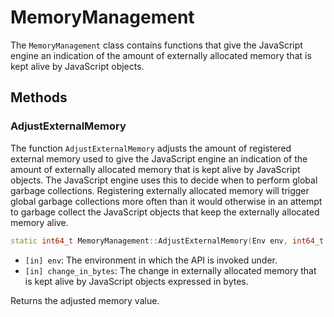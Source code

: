 # MemoryManagement

The `MemoryManagement` class contains functions that give the JavaScript engine
an indication of the amount of externally allocated memory that is kept alive by
JavaScript objects.

## Methods

### AdjustExternalMemory

The function `AdjustExternalMemory` adjusts the amount of registered external
memory used to give the JavaScript engine an indication of the amount of externally
allocated memory that is kept alive by JavaScript objects.
The JavaScript engine uses this to decide when to perform global garbage collections.
Registering externally allocated memory will trigger global garbage collections
more often than it would otherwise in an attempt to garbage collect the JavaScript
objects that keep the externally allocated memory alive.

```cpp
static int64_t MemoryManagement::AdjustExternalMemory(Env env, int64_t change_in_bytes);
```

- `[in] env`: The environment in which the API is invoked under.
- `[in] change_in_bytes`: The change in externally allocated memory that is kept
alive by JavaScript objects expressed in bytes.

Returns the adjusted memory value.
